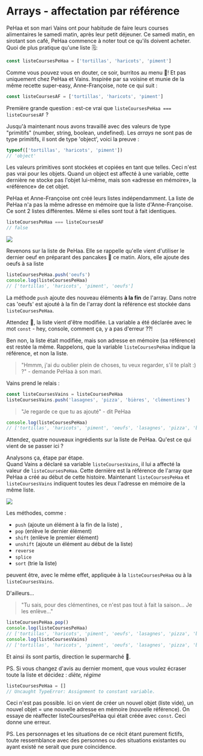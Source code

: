 # Arrays - affectation par référence

PeHaa et son mari Vains ont pour habitude de faire leurs courses alimentaires le samedi matin, après leur petit déjeuner.
Ce samedi matin, en sirotant son café, PeHaa commence à noter tout ce qu'ils doivent acheter. Quoi de plus pratique qu'une liste 🗒:

```javascript
const listeCoursesPeHaa = ['tortillas', 'haricots', 'piment']
```

Comme vous pouvez vous en douter, ce soir, burritos au menu 🌮! Et pas uniquement chez PeHaa et Vains. Inspirée par sa voisine et munie de la même recette super-easy, Anne-Françoise, note ce qui suit :

```javascript
const listeCoursesAF = ['tortillas', 'haricots', 'piment']
```

Première grande question : est-ce vrai que ```listeCoursesPeHaa === listeCoursesAF``` ?

Jusqu'à maintenant nous avons travaillé avec des valeurs de type "primitifs" (number, string, boolean, undefined). 
Les *arrays* ne sont pas de type primitifs, il sont de type 'object', voici la preuve :

```javascript
typeof(['tortillas', 'haricots', 'piment'])
// 'object'
```

Les valeurs primitives sont stockées et copiées en tant que telles. Ceci n'est pas vrai pour les objets. Quand un object est affecté à une variable, cette dernière ne stocke pas l'objet lui-même, mais son «adresse en mémoire», la «référence» de cet objet.

PeHaa et Anne-Françoise ont créé leurs listes indépendamment. La liste de PeHaa n'a pas la même adresse en mémoire que la liste d'Anne-Françoise. Ce sont 2 listes différentes. Même si elles sont tout à fait identiques.

```javascript
listeCoursesPeHaa === listeCoursesAF
// false
```

![](https://assets.codepen.io/4515922/difrefarray.png)

Revenons sur la liste de PeHaa. Elle se rappelle qu'elle vient d'utiliser le dernier oeuf en préparant des pancakes 🥞 ce matin. Alors, elle ajoute des oeufs à sa liste 

```javascript
listeCoursesPeHaa.push('oeufs')
console.log(listeCoursesPeHaa)
// ['tortillas', 'haricots', 'piment', 'oeufs']
```

La méthode `push` ajoute des nouveau éléments **à la fin** de l'array. Dans notre cas 'oeufs' est ajouté à la fin de l'array dont la référence est stockée dans `listeCoursesPeHaa`.

Attendez 🧐, la liste vient d'être modifiée. La variable a été déclarée avec le mot `const` - hey, console, comment ça, y a pas d'erreur ??!

Ben non, la liste était modifiée, mais son adresse en mémoire (sa référence) est restée la même. Rappelons, que la variable `listeCoursesPeHaa` indique la référence, et non la liste.

> "Hmmm, j'ai du oublier plein de choses, tu veux regarder, s'il te plaît :) ?" - demande PeHaa à son mari. 

Vains prend le relais : 

```javascript
const listeCoursesVains = listeCoursesPeHaa
listeCoursesVains.push('lasagnes', 'pizza', 'bières', 'clémentines')
```

> "Je regarde ce que tu as ajouté" - dit PeHaa

```javascript
console.log(listeCoursesPeHaa)
// ['tortillas', 'haricots', 'piment', 'oeufs', 'lasagnes', 'pizza', 'bières', 'clémentines']
```

Attendez, quatre nouveaux ingrédients sur la liste de PeHaa. Qu'est ce qui vient de se passer ici ?

Analysons ça, étape par étape.  
Quand Vains a déclaré sa variable `listeCoursesVains`, il lui a affecté la valeur de `listeCoursesPeHaa`. Cette dernière est la référence de l'array que PeHaa a créé au début de cette histoire.
Maintenant `listeCoursesPeHaa` et `listeCoursesVains` indiquent toutes les deux l'adresse en mémoire de la même liste.

![](https://assets.codepen.io/4515922/samerefarray.png)

Les méthodes, comme :

- `push` (ajoute un élément à la fin de la liste) ,  
- `pop` (enlève le dernier élément)  
- `shift` (enlève le premier élément)  
- `unshift` (ajoute un élément au début de la liste)  
- `reverse`
- `splice`  
- `sort` (trie la liste)

peuvent être, avec le même effet, appliquée à la `listeCoursesPeHaa` ou à la `listeCoursesVains`. 

D'ailleurs...

> "Tu sais, pour des clémentines, ce n'est pas tout à fait la saison... Je les enlève..."

```javascript
listeCoursesPeHaa.pop()
console.log(listeCoursesPeHaa)
// ['tortillas', 'haricots', 'piment', 'oeufs', 'lasagnes', 'pizza', 'bières']
console.log(listeCoursesVains)
// ['tortillas', 'haricots', 'piment', 'oeufs', 'lasagnes', 'pizza', 'bières']
```

Et ainsi ils sont partis, direction le supermarché 🛒.

PS. Si vous changez d'avis au dernier moment, que vous voulez écraser toute la liste et décidez : *diète, régime*

```javascript
listeCoursesPeHaa = []
// Uncaught TypeError: Assignment to constant variable.
```

Ceci n'est pas possible. Ici on vient de créer un nouvel objet (liste vide), un nouvel objet = une nouvelle adresse en mémoire (nouvelle référence). On essaye de réaffecter listeCoursesPeHaa qui était créée avec `const`. Ceci donne une erreur.


PS. Les personnages et les situations de ce récit étant purement fictifs, toute ressemblance avec des personnes ou des situations existantes ou ayant existé ne serait que pure coincidence.

